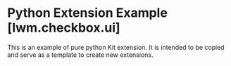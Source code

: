 # Python Extension Example [lwm.checkbox.ui]

This is an example of pure python Kit extension. It is intended to be copied and serve as a template to create new extensions.

